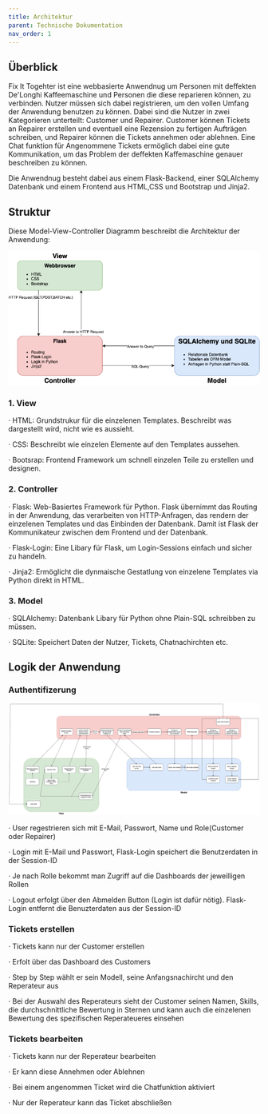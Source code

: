```yaml
---
title: Architektur
parent: Technische Dokumentation
nav_order: 1
---
```


## Überblick

Fix It Togehter ist eine webbasierte Anwendnug um Personen mit deffekten De'Longhi Kaffeemaschine und Personen die diese reparieren können, zu verbinden. Nutzer müssen sich dabei registrieren, um den vollen Umfang der Anwendung benutzen zu können. Dabei sind die Nutzer in zwei Kategorieren unterteilt: Customer und Repairer. Customer können Tickets an Repairer erstellen und eventuell eine Rezension zu fertigen Aufträgen schreiben, und Repairer können die Tickets annehmen oder ablehnen. Eine Chat funktion für Angenommene Tickets ermöglich dabei eine gute Kommunikation, um das Problem der deffekten Kaffemaschine genauer beschreiben zu können.

Die Anwendnug besteht dabei aus einem Flask-Backend, einer SQLAlchemy Datenbank und einem Frontend aus HTML,CSS und Bootstrap und Jinja2. 

## Struktur 

Diese Model-View-Controller Diagramm beschreibt die Architektur der Anwendung: 

<img src="../assets/mvc_diagramm.png" width="600">

### 1. View

· HTML: Grundstrukur für die einzelenen Templates. Beschreibt was dargestellt wird, nicht wie es aussieht.

· CSS: Beschreibt wie einzelen Elemente auf den Templates aussehen. 

· Bootsrap: Frontend Framework um schnell einzelen Teile zu erstellen und designen.


### 2. Controller

· Flask: Web-Basiertes Framework für Python. Flask übernimmt das Routing in der Anwendung, das verarbeiten von HTTP-Anfragen, das rendern der einzelenen Templates und das Einbinden der Datenbank. Damit ist Flask der Kommunikateur zwischen dem Frontend und der Datenbank. 

· Flask-Login: Eine Libary für Flask, um Login-Sessions einfach und sicher zu handeln.

· Jinja2: Ermöglicht die dynmaische Gestatlung von einzelene Templates via Python direkt in HTML.

### 3. Model 

· SQLAlchemy: Datenbank Libary für Python ohne Plain-SQL schreibben zu müssen. 

· SQLite: Speichert Daten der Nutzer, Tickets, Chatnachirchten etc. 


## Logik der Anwendung 

### Authentifizerung 

<img src="../assets/mvc_diagram_example.png" width="1400">

· User regestrieren sich mit E-Mail, Passwort, Name und Role(Customer oder Repairer)

· Login mit E-Mail und Passwort, Flask-Login speichert die Benutzerdaten in der Session-ID

· Je nach Rolle bekommt man Zugriff auf die Dashboards der jeweilligen Rollen

· Logout erfolgt über den Abmelden Button (Login ist dafür nötig). Flask-Login entfernt die Benuzterdaten aus der Session-ID

### Tickets erstellen 

· Tickets kann nur der Customer erstellen 

· Erfolt über das Dashboard des Customers 

· Step by Step wählt er sein Modell, seine Anfangsnachircht und den Reperateur aus

· Bei der Auswahl des Reperateurs sieht der Customer seinen Namen, Skills, die durchschnittliche Bewertung in Sternen und kann auch die einzelenen Bewertung des spezifischen Reperateueres einsehen 

### Tickets bearbeiten 

· Tickets kann nur der Reperateur bearbeiten 

· Er kann diese Annehmen oder Ablehnen 

· Bei einem angenommen Ticket wird die Chatfunktion aktiviert 

· Nur der Reperateur kann das Ticket abschließen 






